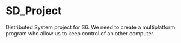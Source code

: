 # SD_Project
Distributed System project for S6. We need to create a multiplatform program who allow us to keep control of an other computer.
